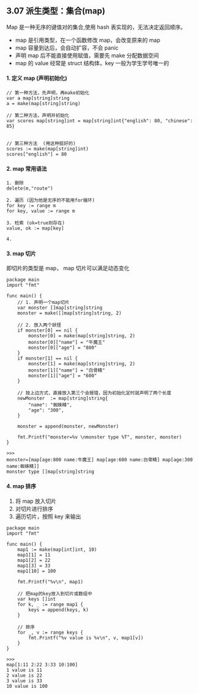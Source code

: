 ## 3.07 派生类型：集合(map)

Map 是一种无序的键值对的集合,使用 hash 表实现的，无法决定返回顺序。

- map 是引用类型，在一个函数修改 map，会改变原来的 map
- map 容量到达后，会自动扩容，不会 panic
- 声明 map 后不能直接使用赋值，需要先 make 分配数据空间
- map 的 value 经常是 struct 结构体，key 一般为学生学号唯一的

#### 1. 定义 map (声明初始化)

```
// 第一种方法，先声明，再make初始化
var a map[string]string
a = make(map[string]string)

// 第二种方法，声明并初始化
var scores map[string]int = map[string]int{"english": 80, "chinese": 85}


// 第三种方法  (用这种挺好的)
scores := make(map[string]int)
scores["english"] = 80
```

#### 2. map 常用语法

```
1. 删除
delete(m,"route")

2. 遍历 (因为他是无序的不能用for循环)
for key := range m
for key, value := range m

3. 检索 (ok=true则存在)
value, ok := map[key]

4.
```

#### 3. map 切片

即切片的类型是 map， map 切片可以满足动态变化

```
package main
import "fmt"

func main() {
    // 1. 声明一个map切片
    var monster []map[string]string
    monster = make([]map[string]string, 2)

    // 2. 放入两个妖怪
    if monster[0] == nil {
        monster[0] = make(map[string]string, 2)
        monster[0]["name"] = "牛魔王"
        monster[0]["age"] = "800"
    }
    if monster[1] == nil {
        monster[1] = make(map[string]string, 2)
        monster[1]["name"] = "白骨精"
        monster[1]["age"] = "600"
    }

    // 按上边方式，直接放入第三个会报错，因为初始化定时就声明了两个长度
    newMonster  := map[string]string{
        "name": "蜘蛛精",
        "age": "300",
    }

    monster = append(monster, newMonster)

    fmt.Printf("monster=%v \nmonster type %T", monster, monster)
}

>>>
monster=[map[age:800 name:牛魔王] map[age:600 name:白骨精] map[age:300 name:蜘蛛精]]
monster type []map[string]string
```

#### 4. map 排序

1. 将 map 放入切片
2. 对切片进行排序
3. 遍历切片，按照 key 来输出

```
package main
import "fmt"

func main() {
    map1 := make(map[int]int, 10)
    map1[1] = 11
    map1[2] = 22
    map1[3] = 33
    map1[10] = 100

    fmt.Printf("%v\n", map1)

    // 把map的key放入到切片或数组中
    var keys []int
    for k, _ := range map1 {
        keys = append(keys, k)
    }

    // 排序
    for _, v := range keys {
        fmt.Printf("%v value is %v\n", v, map1[v])
    }
}

>>>
map[1:11 2:22 3:33 10:100]
1 value is 11
2 value is 22
3 value is 33
10 value is 100
```
